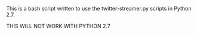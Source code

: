 This is a bash script written to use the twitter-streamer.py scripts in Python 2.7. 

THIS WILL NOT WORK WITH PYTHON 2.7
